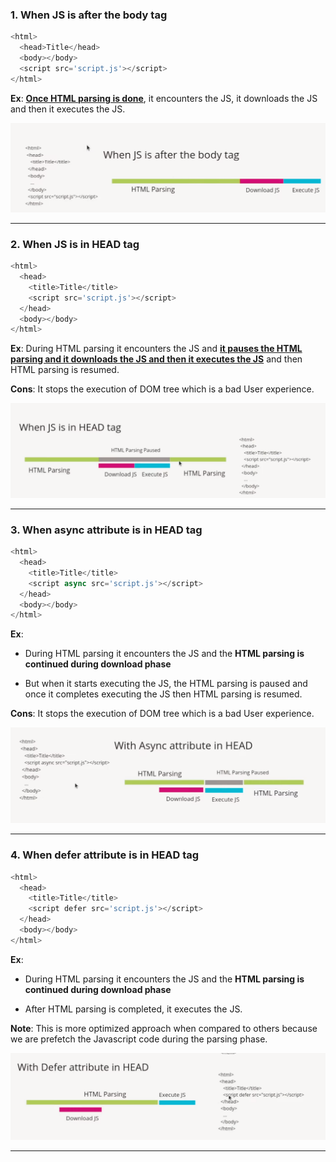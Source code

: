 ### 1. When JS is after the body tag

```js
<html>
  <head>Title</head>
  <body></body>
  <script src='script.js'></script>
</html>
```

**Ex**: <ins>**Once HTML parsing is done**</ins>, it encounters the JS, it downloads the JS and then it executes the JS.

<img src="./imagesUsed/HTML_parsing-1.png">


---

### 2. When JS is in HEAD tag

```js
<html>
  <head>
    <title>Title</title>
    <script src='script.js'></script>
  </head>
  <body></body>
</html>
```

**Ex**: During HTML parsing it encounters the JS and <ins>**it pauses the HTML parsing and it downloads the JS and then it executes the JS**</ins> and then HTML parsing is resumed.

**Cons**: It stops the execution of DOM tree which is a bad User experience.

<img src="./imagesUsed/HTML_parsing-2.png">




---

### 3. When async attribute is in HEAD tag

```js
<html>
  <head>
    <title>Title</title>
    <script async src='script.js'></script>
  </head>
  <body></body>
</html>
```

**Ex**:

- During HTML parsing it encounters the JS and the **HTML parsing is continued during download phase**

- But when it starts executing the JS, the HTML parsing is paused and once it completes executing the JS then HTML parsing is resumed.

**Cons**: It stops the execution of DOM tree which is a bad User experience.

<img src="./imagesUsed/HTML_parsing-3.png">



---

### 4. When defer attribute is in HEAD tag

```js
<html>
  <head>
    <title>Title</title>
    <script defer src='script.js'></script>
  </head>
  <body></body>
</html>
```

**Ex**:

- During HTML parsing it encounters the JS and the **HTML parsing is continued during download phase**

- After HTML parsing is completed, it executes the JS.

**Note**: This is more optimized approach when compared to others because we are prefetch the Javascript code during the parsing phase.

<img src="./imagesUsed/HTML_parsing-4.png">


---
